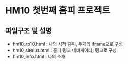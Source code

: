 # HM10 첫번째 홈피 프로젝트

## 파일구조 및 설명
- hm10_rp10.html : 나의 시작 홈피, 두개의 iframe으로 구성
- hm10_sitelist.html : 홈피 링크 네비게이터, 링크로 구성
- hm10_info.html : 나의 소개

